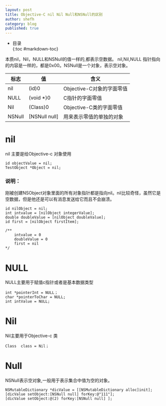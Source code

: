 ```yaml
---
layout: post
title: Objective-C nil Nil Null和NSNull的区别
author: shefh
category: blog
published: true
---
```


* 目录  
{:toc #markdown-toc}

本质nil，Nil，NULL和NSNull的值一样的,都表示空数据。
nil,Nil,NULL 指针指向的内容是一样的，都是0x00。NSNull是一个对象，表示空对象。


| 标志 | 值 | 含义 |
| --- | --- | --- |
| nil | (id)0 | Objective-C对象的字面零值 |
| NULL | (void *)0 | C指针的字面零值 |
| Nil | (Class)0 | Objective-C类的字面零值 |
| NSNull | [NSNull null] | 用来表示零值的单独的对象 |

# nil
nil 主要是给Objective-c 对象使用

```
id objectValue = nil;
TestObject *Object = nil;
```
### 说明：
刚被创建NSObject对象里面的所有对象指针都是指向nil。nil比较奇怪，虽然它是空数据，但是他还是可以有消息发送给它而且不会崩溃。


``` 
id nilObject = nil;
int intvalue = [nilObject integerValue];
double doubleValue = [nilObject doubleValue];
id first = [nilObject firstItem];

/**
    intvalue = 0
    doubleValue = 0
    first = nil
*/
```

# NULL
NULL主要用于赋值c指针或者是基本数据类型

```
int *pointerInt = NULL；
char *pointerToChar = NULL;
int intValue = NULL;
```

# Nil
Nil主要用于Objective-c 类

```
Class  class = Nil；
```

# Null

NSNull表示空对象,一般用于表示集合中值为空的对象。

```
NSMutableDictionary *dicValue = [[NSMutableDictionary alloc]init];    
[dicValue setObject:[NSNull null] forKey:@"111"];
[dicValue setObject:@(2) forKey:[NSNull null] ];
```



